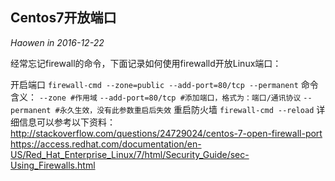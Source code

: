 ## Centos7开放端口
*Haowen in 2016-12-22*

经常忘记firewall的命令，下面记录如何使用firewalld开放Linux端口：

开启端口
```firewall-cmd --zone=public --add-port=80/tcp --permanent```
命令含义：
```--zone #作用域```
```--add-port=80/tcp #添加端口，格式为：端口/通讯协议```
```--permanent #永久生效，没有此参数重启后失效```
重启防火墙
```firewall-cmd --reload```
详细信息可以参考以下资料：
http://stackoverflow.com/questions/24729024/centos-7-open-firewall-port
https://access.redhat.com/documentation/en-US/Red_Hat_Enterprise_Linux/7/html/Security_Guide/sec-Using_Firewalls.html
